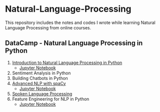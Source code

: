 # Natural-Language-Processing

This repository includes the notes and codes I wrote while learning Natural Language Processing from online courses.

## DataCamp - Natural Language Processing in Python
1. [Introduction to Natural Language Processing in Python](https://github.com/melihcanyardi/Natural-Language-Processing/tree/main/DataCamp%20-%20Natural%20Language%20Processing%20in%20Python/1-%20Introduction%20to%20Natural%20Language%20Processing%20in%20Python)
    - [Jupyter Notebook](https://github.com/melihcanyardi/Natural-Language-Processing/blob/main/DataCamp%20-%20Natural%20Language%20Processing%20in%20Python/1-%20Introduction%20to%20Natural%20Language%20Processing%20in%20Python/1-%20Introduction%20to%20Natural%20Language%20Processing%20in%20Python.ipynb) 
2. Sentiment Analysis in Python
3. Building Chatbots in Python
4. [Advanced NLP with spaCy](https://github.com/melihcanyardi/Natural-Language-Processing/tree/main/DataCamp%20-%20Natural%20Language%20Processing%20in%20Python/4-%20Advanced%20NLP%20with%20spaCy)
    - [Jupyter Notebook](https://github.com/melihcanyardi/Natural-Language-Processing/blob/main/DataCamp%20-%20Natural%20Language%20Processing%20in%20Python/4-%20Advanced%20NLP%20with%20spaCy/4-%20Advanced%20NLP%20with%20spaCy.ipynb) 
5. [Spoken Language Processing](https://github.com/melihcanyardi/Natural-Language-Processing/tree/main/DataCamp%20-%20Natural%20Language%20Processing%20in%20Python/5-%20Spoken%20Language%20Processing)
6. Feature Engineering for NLP in Python
    - [Jupyter Notebook](https://github.com/melihcanyardi/Natural-Language-Processing/blob/main/DataCamp%20-%20Natural%20Language%20Processing%20in%20Python/5-%20Spoken%20Language%20Processing/5-%20Spoken%20Language%20Processing%20in%20Python.ipynb) 
